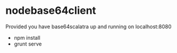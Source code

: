 nodebase64client
================
Provided you have base64scalatra up and running on localhost:8080

* npm install
* grunt serve
